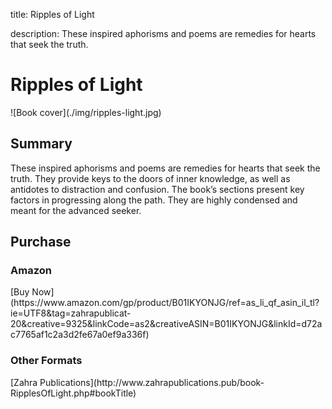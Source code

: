 title: Ripples of Light

description: These inspired aphorisms and poems are remedies for hearts that seek the truth.

# Ripples of Light

<div markdown="1" class="cover-image">
![Book cover](./img/ripples-light.jpg)
</div>

## Summary

These inspired aphorisms and poems are remedies for hearts that seek the truth. They provide keys to the doors of inner knowledge, as well as antidotes to distraction and confusion. The book’s sections present key factors in progressing along the path. They are highly condensed and meant for the advanced seeker.

## Purchase

### Amazon

<div markdown="3" class="purchase-link">
[Buy Now](https://www.amazon.com/gp/product/B01IKYONJG/ref=as_li_qf_asin_il_tl?ie=UTF8&tag=zahrapublicat-20&creative=9325&linkCode=as2&creativeASIN=B01IKYONJG&linkId=d72ac7765af1c2a3d2fe67a0ef9a336f)
</div>

### Other Formats

<div markdown="3" class="purchase-link">
[Zahra Publications](http://www.zahrapublications.pub/book-RipplesOfLight.php#bookTitle)
</div>